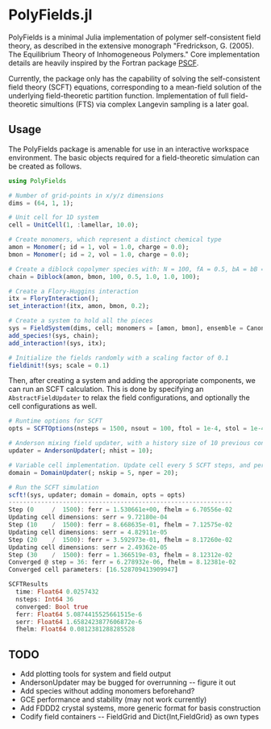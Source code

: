 # PolyFields.jl

PolyFields is a minimal Julia implementation of polymer self-consistent field theory,
as described in the extensive monograph
"Fredrickson, G. (2005). The Equilibrium Theory of Inhomogeneous Polymers."
Core implementation details are heavily inspired by the Fortran package [PSCF](https://github.com/dmorse/pscf).

Currently, the package only has the capability of solving the self-consistent field theory (SCFT) equations,
corresponding to a mean-field solution of the underlying field-theoretic partition function.
Implementation of full field-theoretic simultions (FTS) via complex Langevin sampling is a later goal.

## Usage

The PolyFields package is amenable for use in an interactive workspace environment.
The basic objects required for a field-theoretic simulation can be created as follows.

```julia
using PolyFields

# Number of grid-points in x/y/z dimensions
dims = (64, 1, 1);

# Unit cell for 1D system
cell = UnitCell(1, :lamellar, 10.0); 

# Create monomers, which represent a distinct chemical type
amon = Monomer(; id = 1, vol = 1.0, charge = 0.0);
bmon = Monomer(; id = 2, vol = 1.0, charge = 0.0);

# Create a diblock copolymer species with: N = 100, fA = 0.5, bA = bB = 1.0, Ns = 100
chain = Diblock(amon, bmon, 100, 0.5, 1.0, 1.0, 100);

# Create a Flory-Huggins interaction
itx = FloryInteraction();
set_interaction!(itx, amon, bmon, 0.2);

# Create a system to hold all the pieces
sys = FieldSystem(dims, cell; monomers = [amon, bmon], ensemble = Canonical);
add_species!(sys, chain);
add_interaction!(sys, itx);

# Initialize the fields randomly with a scaling factor of 0.1
fieldinit!(sys; scale = 0.1)
```

Then, after creating a system and adding the appropriate components, we can run an SCFT calculation.
This is done by specifying an `AbstractFieldUpdater` to relax the field configurations,
and optionally the cell configurations as well.

```julia
# Runtime options for SCFT
opts = SCFTOptions(nsteps = 1500, nsout = 100, ftol = 1e-4, stol = 1e-4);

# Anderson mixing field updater, with a history size of 10 previous configurations
updater = AndersonUpdater(; nhist = 10);

# Variable cell implementation. Update cell every 5 SCFT steps, and perform 20 iterations
domain = DomainUpdater(; nskip = 5, nper = 20);

# Run the SCFT simulation
scft!(sys, updater; domain = domain, opts = opts)
--------------------------------------------------------------
Step (0     /  1500): ferr = 1.530661e+00, fhelm = 6.70556e-02
Updating cell dimensions: serr = 9.72180e-04
Step (10    /  1500): ferr = 8.668635e-01, fhelm = 7.12575e-02
Updating cell dimensions: serr = 4.82911e-05
Step (20    /  1500): ferr = 3.592973e-01, fhelm = 8.17260e-02
Updating cell dimensions: serr = 2.49362e-05
Step (30    /  1500): ferr = 1.366519e-03, fhelm = 8.12312e-02
Converged @ step = 36: ferr = 6.278932e-06, fhelm = 8.12381e-02
Converged cell parameters: [16.528709413909947]

SCFTResults
  time: Float64 0.0257432
  nsteps: Int64 36
  converged: Bool true
  ferr: Float64 5.0874415525661515e-6
  serr: Float64 1.6582423877606872e-6
  fhelm: Float64 0.0812381288285528
```

## TODO

* Add plotting tools for system and field output
* AndersonUpdater may be bugged for overrunning -- figure it out
* Add species without adding monomers beforehand?
* GCE performance and stability (may not work currently)
* Add FDDD2 crystal systems, more generic format for basis construction
* Codify field containers -- FieldGrid and Dict{Int,FieldGrid} as own types